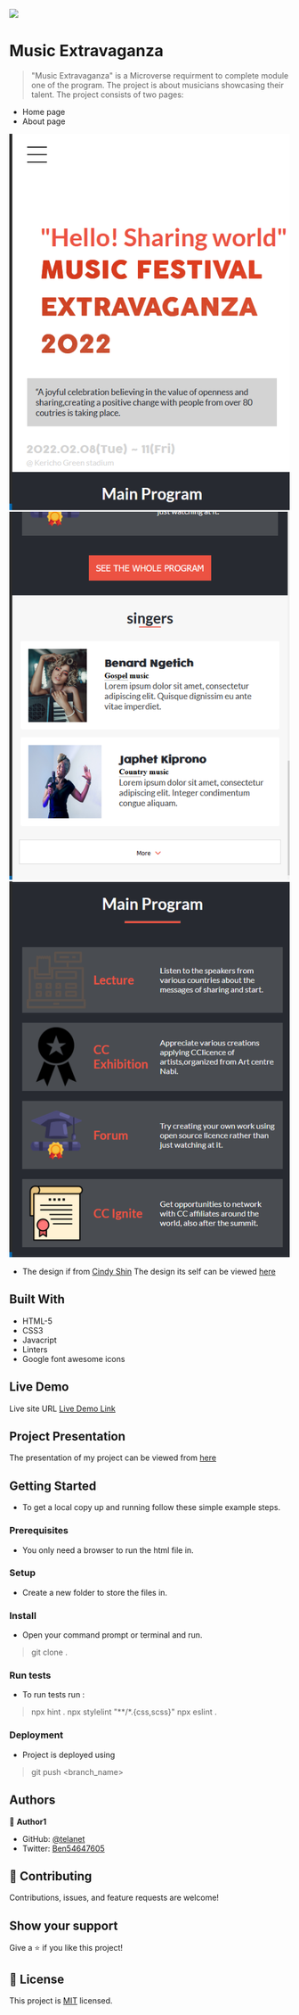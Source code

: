![](https://img.shields.io/badge/Microverse-blueviolet)

# Music Extravaganza

> "Music Extravaganza" is a Microverse requirment to complete module one of the program. The project is about musicians showcasing their talent.
> The project consists of two pages:
- Home page
- About page

![screenshot](./images/top.png)
![screenshot](./images/singers.png)
![screenshot](./images/programs.png)

- The design if from [Cindy Shin](https://www.behance.net/adagio07) The design its self can be viewed [here](https://www.behance.net/gallery/29845175/CC-Global-Summit-2015)

## Built With

- HTML-5
- CSS3
- Javacript
- Linters
- Google font awesome icons

## Live Demo
Live site URL
[Live Demo Link](https://telanet.github.io/Music-Extravaganza/)

## Project Presentation

The presentation of my project can be viewed from [here](https://www.loom.com/share/803526bcaba1435c8887c085cb51635b)

## Getting Started


- To get a local copy up and running follow these simple example steps.

### Prerequisites

- You only need a browser to run the html file in.

### Setup

- Create a new folder to store the files in.

### Install

- Open your command prompt or terminal and run.
> git clone  .


### Run tests

- To run tests run :
> npx hint .
> npx stylelint "**/*.{css,scss}"
> npx eslint .

### Deployment

- Project is deployed using
> git push <branch_name>



## Authors

👤 **Author1**

- GitHub: [@telanet ](https://github.com/telanet)
- Twitter: [Ben54647605](https://twitter.com/Ben54647605)

## 🤝 Contributing

Contributions, issues, and feature requests are welcome!

## Show your support

Give a ⭐️ if you like this project!

## 📝 License

This project is [MIT](./MIT.md) licensed.